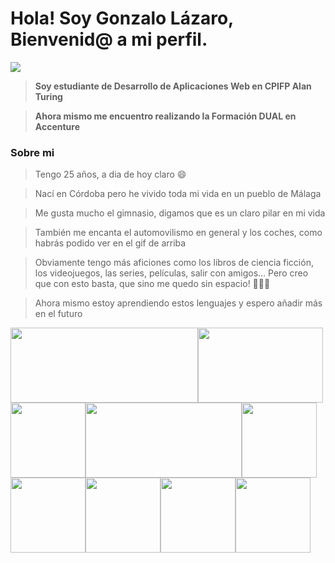 # Hola! Soy Gonzalo Lázaro, Bienvenid@ a mi perfil.

![](https://steamuserimages-a.akamaihd.net/ugc/961986516658880213/E1FDB0AA86F8DD14FE51EFD66DB43049788F4638/?imw=637&imh=358&ima=fit&impolicy=Letterbox&imcolor=%23000000&letterbox=true.gif)

>**Soy estudiante de Desarrollo de Aplicaciones Web en CPIFP Alan Turing**

>**Ahora mismo me encuentro realizando la Formación DUAL en Accenture**

### Sobre mi

>Tengo 25 años, a dia de hoy claro 😄

>Nací en Córdoba pero he vivido toda mi vida en un pueblo de Málaga

>Me gusta mucho el gimnasio, digamos que es un claro pilar en mi vida

>También me encanta el automovilismo en general y los coches, como habrás podido ver en el gif de arriba

>Obviamente tengo más aficiones como los libros de ciencia ficción, los videojuegos, las series, películas, salir con amigos... Pero creo que con esto basta, que sino me quedo sin espacio! 🤣🤣🤣

>Ahora mismo estoy aprendiendo estos lenguajes y espero añadir más en el futuro

<img src="https://www.kindpng.com/picc/b/171-1718053_html-css-javascript-png-transparent-png.png" width="300" height="120"><img src="https://1000logos.net/wp-content/uploads/2020/09/Java-Logo.png" width="200" height="120"><img src="https://www.freeiconspng.com/thumbs/sql-server-icon-png/sql-server-icon-png-7.png" width="120" height="120"><img src="https://upload.wikimedia.org/wikipedia/commons/thumb/2/27/PHP-logo.svg/1200px-PHP-logo.svg.png" width="250" height="120"><img src="https://upload.wikimedia.org/wikipedia/commons/thumb/4/4c/Typescript_logo_2020.svg/1200px-Typescript_logo_2020.svg.png" width="120" height="120"><img src="https://houseofangular.io/wp-content/uploads/2023/11/AngularLogoGradient.png" width="120" height="120"><img src="https://upload.wikimedia.org/wikipedia/commons/thumb/9/9a/Laravel.svg/1200px-Laravel.svg.png" width="120" height="120"><img src="https://shadowblood.gallerycdn.vsassets.io/extensions/shadowblood/tailwind-moon/3.0.2/1673948732518/Microsoft.VisualStudio.Services.Icons.Default" width="120" height="120"><img src="https://upload.wikimedia.org/wikipedia/commons/thumb/9/96/Sass_Logo_Color.svg/1280px-Sass_Logo_Color.svg.png" width="120" height="120">
